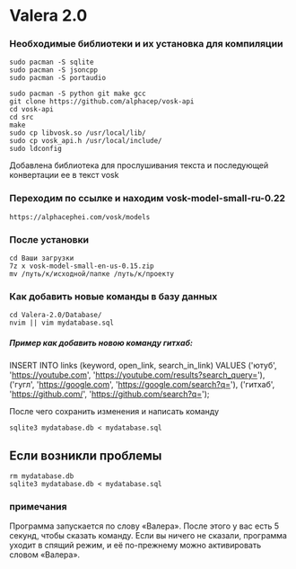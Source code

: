 # Valera 2.0

### Необходимые библиотеки и их установка для компиляции
```
sudo pacman -S sqlite
sudo pacman -S jsoncpp
sudo pacman -S portaudio
```

```
sudo pacman -S python git make gcc
git clone https://github.com/alphacep/vosk-api
cd vosk-api
cd src
make
sudo cp libvosk.so /usr/local/lib/
sudo cp vosk_api.h /usr/local/include/
sudo ldconfig
```

Добавлена библиотека для прослушивания текста и последующей конвертации ее в текст vosk
### Переходим по ссылке и находим vosk-model-small-ru-0.22
```
https://alphacephei.com/vosk/models
```
### После установки
```
cd Ваши загрузки
7z x vosk-model-small-en-us-0.15.zip
mv /путь/к/исходной/папке /путь/к/проекту
```

### Как добавить новые команды в базу данных
```
cd Valera-2.0/Database/
nvim || vim mydatabase.sql
```
##### Пример как добавить новою команду гитхаб:
INSERT INTO links (keyword, open_link, search_in_link) VALUES
    ('ютуб', 'https://youtube.com', 'https://youtube.com/results?search_query='),
    ('гугл', 'https://google.com', 'https://google.com/search?q='),
    ('гитхаб', 'https://github.com/', 'https://github.com/search?q=');

После чего сохранить изменения и написать команду
```
sqlite3 mydatabase.db < mydatabase.sql
```

## Если возникли проблемы
```
rm mydatabase.db
sqlite3 mydatabase.db < mydatabase.sql
```


### примечания
Программа запускается по слову «Валера». После этого у вас есть 5 секунд, чтобы сказать команду. Если вы ничего не сказали, программа уходит в спящий режим, и её по-прежнему можно активировать словом «Валера».
